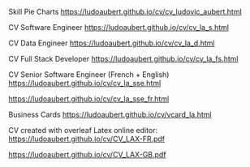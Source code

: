 Skill Pie Charts
https://ludoaubert.github.io/cv/cv_ludovic_aubert.html

CV Software Engineer
https://ludoaubert.github.io/cv/cv_la_s.html

CV Data Engineer
https://ludoaubert.github.io/cv/cv_la_d.html

CV Full Stack Developer
https://ludoaubert.github.io/cv/cv_la_fs.html

CV Senior Software Engineer (French + English)
https://ludoaubert.github.io/cv/cv_la_sse.html

https://ludoaubert.github.io/cv/cv_la_sse_fr.html

Business Cards
https://ludoaubert.github.io/cv/vcard_la.html

CV created with overleaf Latex online editor:
https://ludoaubert.github.io/cv/CV_LAX-FR.pdf

https://ludoaubert.github.io/cv/CV_LAX-GB.pdf
